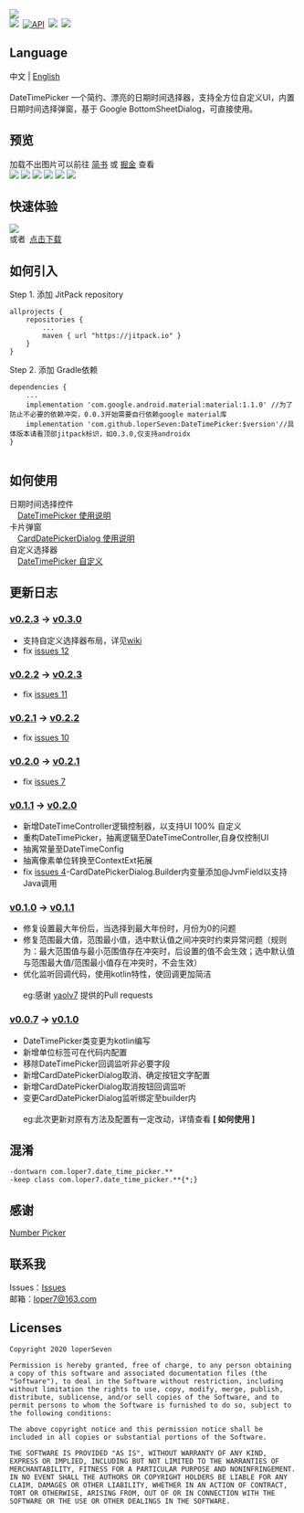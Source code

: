 ![](https://github.com/loperSeven/DateTimePicker/blob/master/images/title.png)
<br/>
[![](https://jitpack.io/v/loperSeven/DateTimePicker.svg)](https://jitpack.io/#loperSeven/DateTimePicker)&ensp;[![API](https://img.shields.io/badge/API-21%2B-brightgreen.svg?style=flat)](https://android-arsenal.com/api?level=21)&ensp;[![](https://img.shields.io/badge/platform-android-green)](https://github.com/loperSeven)&ensp;[![](https://img.shields.io/badge/license-MIT-blue)](https://opensource.org/licenses/MIT)
<br/>
## Language
中文 | [English](https://github.com/loperSeven/DateTimePicker/blob/master/README_EN.md)
<br/>
<br/>
DateTimePicker 一个简约、漂亮的日期时间选择器，支持全方位自定义UI，内置日期时间选择弹窗，基于 Google BottomSheetDialog，可直接使用。
<br/>
## 预览
加载不出图片可以前往 [简书](https://www.jianshu.com/p/5610db432512) 或 [掘金](https://juejin.im/post/5ecf7699e51d4578644e9320) 查看
<br/>
![](https://github.com/loperSeven/DateTimePicker/blob/master/images/display.gif)
![](https://github.com/loperSeven/DateTimePicker/blob/master/images/dialog.gif)
![](https://github.com/loperSeven/DateTimePicker/blob/master/images/mode.gif)
![](https://github.com/loperSeven/DateTimePicker/blob/master/images/layout.gif)
![](https://github.com/loperSeven/DateTimePicker/blob/master/images/mode_1.jpg)
![](https://github.com/loperSeven/DateTimePicker/blob/master/images/mode_2.jpg)
<br/>
## 快速体验
![](https://github.com/loperSeven/DateTimePicker/blob/master/images/app_qrcode.png)
<br/>
或者&ensp;[点击下载](http://fir.cqtencent.cn/dtpicker)
<br/>
## 如何引入
Step 1. 添加 JitPack repository 
```
allprojects {
	repositories {
		...
		maven { url "https://jitpack.io" }
	}
}
```
Step 2. 添加 Gradle依赖
```
dependencies {
    ...
    implementation 'com.google.android.material:material:1.1.0' //为了防止不必要的依赖冲突，0.0.3开始需要自行依赖google material库
    implementation 'com.github.loperSeven:DateTimePicker:$version'//具体版本请看顶部jitpack标识，如0.3.0,仅支持androidx
}


```
## 如何使用
日期时间选择控件
<br/>
&ensp;&ensp;[DateTimePicker 使用说明](https://github.com/loperSeven/DateTimePicker/wiki/DateTimePicker-%E4%BD%BF%E7%94%A8%E8%AF%B4%E6%98%8E)
<br/>
卡片弹窗
<br/>
&ensp;&ensp;[CardDatePickerDialog 使用说明](https://github.com/loperSeven/DateTimePicker/wiki/CardDatePickerDialog-%E4%BD%BF%E7%94%A8%E8%AF%B4%E6%98%8E)
<br/>
自定义选择器
<br/>
&ensp;&ensp;[DateTimePicker 自定义](https://github.com/loperSeven/DateTimePicker/wiki/DateTimePicker-%E8%87%AA%E5%AE%9A%E4%B9%89)
## 更新日志
### [v0.2.3](https://github.com/loperSeven/DateTimePicker/releases/tag/0.2.3) -> [v0.3.0](https://github.com/loperSeven/DateTimePicker/releases/tag/0.3.0)
* 支持自定义选择器布局，详见[wiki](https://github.com/loperSeven/DateTimePicker/wiki/DateTimePicker-%E8%87%AA%E5%AE%9A%E4%B9%89)
* fix [issues 12](https://github.com/loperSeven/DateTimePicker/issues/12)

### [v0.2.2](https://github.com/loperSeven/DateTimePicker/releases/tag/0.2.2) -> [v0.2.3](https://github.com/loperSeven/DateTimePicker/releases/tag/0.2.3)
* fix [issues 11](https://github.com/loperSeven/DateTimePicker/issues/11)

### [v0.2.1](https://github.com/loperSeven/DateTimePicker/releases/tag/0.2.1) -> [v0.2.2](https://github.com/loperSeven/DateTimePicker/releases/tag/0.2.2)
* fix [issues 10](https://github.com/loperSeven/DateTimePicker/issues/10)

### [v0.2.0](https://github.com/loperSeven/DateTimePicker/releases/tag/0.2.0) -> [v0.2.1](https://github.com/loperSeven/DateTimePicker/releases/tag/0.2.1)
* fix [issues 7](https://github.com/loperSeven/DateTimePicker/issues/7)

### [v0.1.1](https://github.com/loperSeven/DateTimePicker/releases/tag/0.1.1) -> [v0.2.0](https://github.com/loperSeven/DateTimePicker/releases/tag/0.2.0)
* 新增DateTimeController逻辑控制器，以支持UI 100% 自定义
* 重构DateTimePicker，抽离逻辑至DateTimeController,自身仅控制UI
* 抽离常量至DateTimeConfig
* 抽离像素单位转换至ContextExt拓展
* fix [issues 4](https://github.com/loperSeven/DateTimePicker/issues/4)-CardDatePickerDialog.Builder内变量添加@JvmField以支持Java调用

### [v0.1.0](https://github.com/loperSeven/DateTimePicker/releases/tag/0.1.0) -> [v0.1.1](https://github.com/loperSeven/DateTimePicker/releases/tag/0.1.1)
* 修复设置最大年份后，当选择到最大年份时，月份为0的问题
* 修复范围最大值，范围最小值，选中默认值之间冲突时约束异常问题（规则为：最大范围值与最小范围值存在冲突时，后设置的值不会生效；选中默认值与范围最大值/范围最小值存在冲突时，不会生效）
* 优化监听回调代码，使用kotlin特性，使回调更加简洁
<br/><br/>eg:感谢 [yaolv7](https://github.com/yaolv7) 提供的Pull requests
### [v0.0.7](https://github.com/loperSeven/DateTimePicker/releases/tag/0.0.7) -> [v0.1.0](https://github.com/loperSeven/DateTimePicker/releases/tag/0.1.0)
* DateTimePicker类变更为kotlin编写
* 新增单位标签可在代码内配置
* 移除DateTimePicker回调监听非必要字段
* 新增CardDatePickerDialog取消、确定按钮文字配置
* 新增CardDatePickerDialog取消按钮回调监听
* 变更CardDatePickerDialog监听绑定至builder内
<br/><br/>eg:此次更新对原有方法及配置有一定改动，详情查看 <strong>[ 如何使用 ]</strong>

## 混淆
```
-dontwarn com.loper7.date_time_picker.**
-keep class com.loper7.date_time_picker.**{*;}
```
## 感谢
[Number Picker](https://github.com/ShawnLin013/NumberPicker)
<br/>
## 联系我
Issues：[Issues](https://github.com/loperSeven/DateTimePicker/issues)
<br/>
邮箱：loper7@163.com
<br/>
## Licenses
```
Copyright 2020 loperSeven

Permission is hereby granted, free of charge, to any person obtaining a copy of this software and associated documentation files (the "Software"), to deal in the Software without restriction, including without limitation the rights to use, copy, modify, merge, publish, distribute, sublicense, and/or sell copies of the Software, and to permit persons to whom the Software is furnished to do so, subject to the following conditions:

The above copyright notice and this permission notice shall be included in all copies or substantial portions of the Software.

THE SOFTWARE IS PROVIDED "AS IS", WITHOUT WARRANTY OF ANY KIND, EXPRESS OR IMPLIED, INCLUDING BUT NOT LIMITED TO THE WARRANTIES OF MERCHANTABILITY, FITNESS FOR A PARTICULAR PURPOSE AND NONINFRINGEMENT. IN NO EVENT SHALL THE AUTHORS OR COPYRIGHT HOLDERS BE LIABLE FOR ANY CLAIM, DAMAGES OR OTHER LIABILITY, WHETHER IN AN ACTION OF CONTRACT, TORT OR OTHERWISE, ARISING FROM, OUT OF OR IN CONNECTION WITH THE SOFTWARE OR THE USE OR OTHER DEALINGS IN THE SOFTWARE.
```


